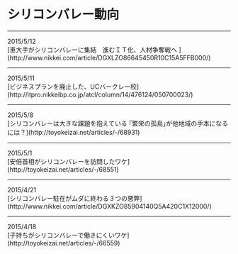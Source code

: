 # シリコンバレー動向
<hr>
2015/5/12<br>
[車大手がシリコンバレーに集結　進むＩＴ化、人材争奪戦へ ](http://www.nikkei.com/article/DGXLZO86645450R10C15A5FFB000/)
<hr>
2015/5/11<br>
[ビジネスプランを廃止した、UCバークレー校](http://itpro.nikkeibp.co.jp/atcl/column/14/476124/050700023/)
<hr>
2015/5/8<br>
[シリコンバレーは大きな課題を抱えている
｢繁栄の孤島｣が他地域の手本になるには？](http://toyokeizai.net/articles/-/68931)
<hr>
2015/5/1<br>
[安倍首相がシリコンバレーを訪問したワケ](http://toyokeizai.net/articles/-/68551)
<hr>
2015/4/21<br>
[シリコンバレー駐在がムダに終わる３つの悪弊](http://www.nikkei.com/article/DGXKZO85904140Q5A420C1X12000/)
<hr>
2015/4/18<br>
[子持ちがシリコンバレーで働きにくいワケ](http://toyokeizai.net/articles/-/66559)
